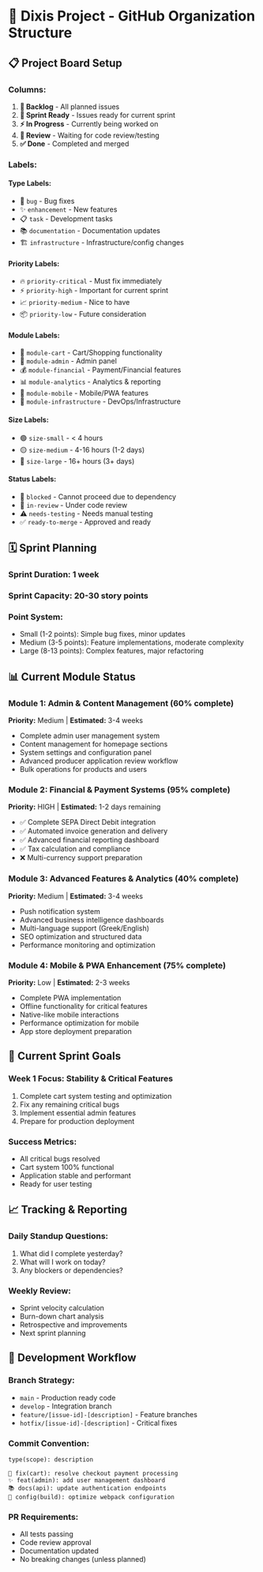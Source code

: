 # 🎯 Dixis Project - GitHub Organization Structure

## 📋 Project Board Setup

### **Columns:**
1. **📝 Backlog** - All planned issues
2. **🎯 Sprint Ready** - Issues ready for current sprint  
3. **⚡ In Progress** - Currently being worked on
4. **👀 Review** - Waiting for code review/testing
5. **✅ Done** - Completed and merged

### **Labels:**

#### **Type Labels:**
- 🐛 `bug` - Bug fixes
- ✨ `enhancement` - New features
- 📋 `task` - Development tasks
- 📚 `documentation` - Documentation updates
- 🏗️ `infrastructure` - Infrastructure/config changes

#### **Priority Labels:**
- 🔥 `priority-critical` - Must fix immediately
- ⚡ `priority-high` - Important for current sprint
- 📈 `priority-medium` - Nice to have
- 📦 `priority-low` - Future consideration

#### **Module Labels:**
- 🛒 `module-cart` - Cart/Shopping functionality
- 👑 `module-admin` - Admin panel
- 💰 `module-financial` - Payment/Financial features
- 📊 `module-analytics` - Analytics & reporting
- 📱 `module-mobile` - Mobile/PWA features
- 🔧 `module-infrastructure` - DevOps/Infrastructure

#### **Size Labels:**
- 🟢 `size-small` - < 4 hours
- 🟡 `size-medium` - 4-16 hours (1-2 days)
- 🔴 `size-large` - 16+ hours (3+ days)

#### **Status Labels:**
- 🚫 `blocked` - Cannot proceed due to dependency
- 🔄 `in-review` - Under code review
- ⚠️ `needs-testing` - Needs manual testing
- ✅ `ready-to-merge` - Approved and ready

## 🗓️ Sprint Planning

### **Sprint Duration:** 1 week
### **Sprint Capacity:** 20-30 story points
### **Point System:**
- Small (1-2 points): Simple bug fixes, minor updates
- Medium (3-5 points): Feature implementations, moderate complexity
- Large (8-13 points): Complex features, major refactoring

## 📊 Current Module Status

### **Module 1: Admin & Content Management** (60% complete)
**Priority:** Medium | **Estimated:** 3-4 weeks
- Complete admin user management system
- Content management for homepage sections  
- System settings and configuration panel
- Advanced producer application review workflow
- Bulk operations for products and users

### **Module 2: Financial & Payment Systems** (95% complete)
**Priority:** HIGH | **Estimated:** 1-2 days remaining
- ✅ Complete SEPA Direct Debit integration
- ✅ Automated invoice generation and delivery
- ✅ Advanced financial reporting dashboard
- ✅ Tax calculation and compliance
- ❌ Multi-currency support preparation

### **Module 3: Advanced Features & Analytics** (40% complete)
**Priority:** Medium | **Estimated:** 3-4 weeks
- Push notification system
- Advanced business intelligence dashboards
- Multi-language support (Greek/English)
- SEO optimization and structured data
- Performance monitoring and optimization

### **Module 4: Mobile & PWA Enhancement** (75% complete)
**Priority:** Low | **Estimated:** 2-3 weeks
- Complete PWA implementation
- Offline functionality for critical features
- Native-like mobile interactions
- Performance optimization for mobile
- App store deployment preparation

## 🎯 Current Sprint Goals

### **Week 1 Focus: Stability & Critical Features**
1. Complete cart system testing and optimization
2. Fix any remaining critical bugs
3. Implement essential admin features
4. Prepare for production deployment

### **Success Metrics:**
- All critical bugs resolved
- Cart system 100% functional
- Application stable and performant
- Ready for user testing

## 📈 Tracking & Reporting

### **Daily Standup Questions:**
1. What did I complete yesterday?
2. What will I work on today?
3. Any blockers or dependencies?

### **Weekly Review:**
- Sprint velocity calculation
- Burn-down chart analysis
- Retrospective and improvements
- Next sprint planning

## 🔧 Development Workflow

### **Branch Strategy:**
- `main` - Production ready code
- `develop` - Integration branch
- `feature/[issue-id]-[description]` - Feature branches
- `hotfix/[issue-id]-[description]` - Critical fixes

### **Commit Convention:**
```
type(scope): description

🐛 fix(cart): resolve checkout payment processing
✨ feat(admin): add user management dashboard  
📚 docs(api): update authentication endpoints
🔧 config(build): optimize webpack configuration
```

### **PR Requirements:**
- All tests passing
- Code review approval
- Documentation updated
- No breaking changes (unless planned)